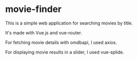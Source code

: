 # movie-finder

This is a simple web application for searching movies by title.

It's made with Vue.js and vue-router.

For fetching movie details with omdbapi, I used axios.

For displaying movie results in a slider, I used vue-splide.
